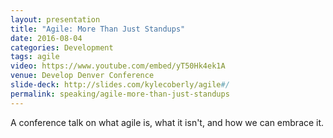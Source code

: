 ```yaml
---
layout: presentation
title: "Agile: More Than Just Standups"
date: 2016-08-04
categories: Development
tags: agile
video: https://www.youtube.com/embed/yT50Hk4ek1A
venue: Develop Denver Conference
slide-deck: http://slides.com/kylecoberly/agile#/
permalink: speaking/agile-more-than-just-standups
---
```

A conference talk on what agile is, what it isn't, and how we can embrace it.

